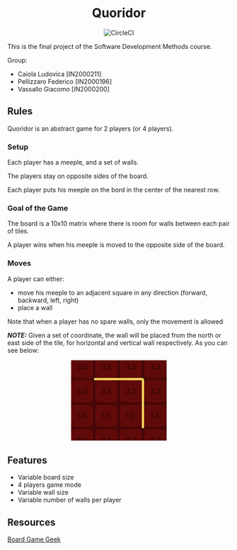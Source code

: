 <div align="center">
  <h1>Quoridor</h1>
  <img alt="CircleCI" src="https://img.shields.io/circleci/build/github/Fedrosauro/Quoridor/master?token=509aa96fdc03de36ac62a35ae7b5eabaeb084b1f">
</div>

This is the final project of the Software Development Methods course.

Group:

- Caiola Ludovica [IN2000211]
- Pellizzaro Federico [IN2000196]
- Vassallo Giacomo [IN2000200]

## Rules

Quoridor is an abstract game for 2 players (or 4 players).

### Setup

Each player has a meeple, and a set of walls.

The players stay on opposite sides of the board.

Each player puts his meeple on the bord in the center of the nearest row.

### Goal of the Game

The board is a 10x10 matrix where there is room for walls between each pair of tiles.

A player wins when his meeple is moved to the opposite side of the board.

### Moves

A player can either:

- move his meeple to an adjacent square in any direction (forward, backward, left, right)
- place a wall

Note that when a player has no spare walls, only the movement is allowed

**_NOTE:_** Given a set of coordinate, the wall will be placed from the north or east side of the tile, for horizontal and vertical wall respectively. As you can see below: 
<div align="center">
  <img alt="CircleCI" src="https://raw.githubusercontent.com/Fedrosauro/Images/main/Immagine%202023-02-20%20143439.png">
</div>


## Features

- Variable board size
- 4 players game mode
- Variable wall size
- Variable number of walls per player

## Resources

[Board Game Geek](https://boardgamegeek.com/boardgame/624/quoridor)
